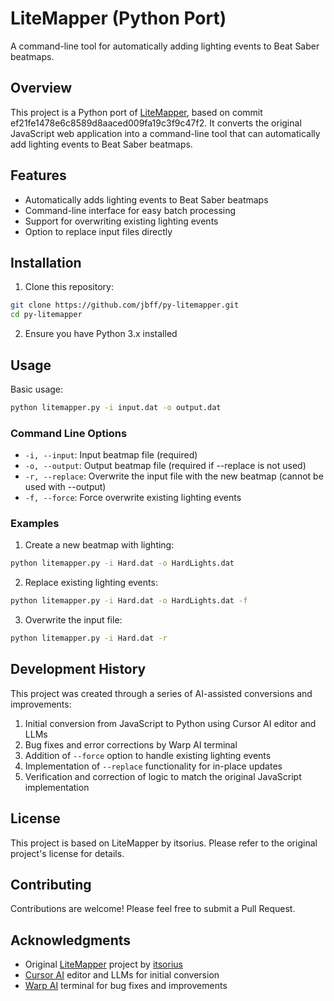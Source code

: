 # LiteMapper (Python Port)

A command-line tool for automatically adding lighting events to Beat Saber beatmaps.

## Overview

This project is a Python port of [LiteMapper](https://github.com/itsorius/LiteMapper), based on commit ef21fe1478e6c8589d8aaced009fa19c3f9c47f2. It converts the original JavaScript web application into a command-line tool that can automatically add lighting events to Beat Saber beatmaps.

## Features

- Automatically adds lighting events to Beat Saber beatmaps
- Command-line interface for easy batch processing
- Support for overwriting existing lighting events
- Option to replace input files directly

## Installation

1. Clone this repository:
```bash
git clone https://github.com/jbff/py-litemapper.git
cd py-litemapper
```

2. Ensure you have Python 3.x installed

## Usage

Basic usage:
```bash
python litemapper.py -i input.dat -o output.dat
```

### Command Line Options

- `-i, --input`: Input beatmap file (required)
- `-o, --output`: Output beatmap file (required if --replace is not used)
- `-r, --replace`: Overwrite the input file with the new beatmap (cannot be used with --output)
- `-f, --force`: Force overwrite existing lighting events

### Examples

1. Create a new beatmap with lighting:
```bash
python litemapper.py -i Hard.dat -o HardLights.dat
```

2. Replace existing lighting events:
```bash
python litemapper.py -i Hard.dat -o HardLights.dat -f
```

3. Overwrite the input file:
```bash
python litemapper.py -i Hard.dat -r
```

## Development History

This project was created through a series of AI-assisted conversions and improvements:

1. Initial conversion from JavaScript to Python using Cursor AI editor and LLMs
2. Bug fixes and error corrections by Warp AI terminal
3. Addition of `--force` option to handle existing lighting events
4. Implementation of `--replace` functionality for in-place updates
5. Verification and correction of logic to match the original JavaScript implementation

## License

This project is based on LiteMapper by itsorius. Please refer to the original project's license for details.

## Contributing

Contributions are welcome! Please feel free to submit a Pull Request.

## Acknowledgments

- Original [LiteMapper](https://github.com/itsorius/LiteMapper) project by [itsorius](https://github.com/itsorius)
- [Cursor AI](https://cursor.sh/) editor and LLMs for initial conversion
- [Warp AI](https://www.warp.dev/) terminal for bug fixes and improvements 